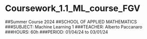 # Coursework_1.1_ML_course_FGV
##Summer Course 2024 
##SCHOOL OF APPLIED MATHEMATICS 
###SUBJECT: Machine Learning 1 
###TEACHER: Alberto Paccanaro 
###HOURS: 60h 
###PERIOD: 01/04/24 to 03/01/24
